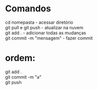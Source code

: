# Comandos
 cd nomepasta - acessar diretório
</br>git pull e git push - atualizar na nuvem
 </br>git add . - adicionar todas as mudanças
 </br>git commit -m "mensagem" - fazer commit
# ordem:
git add .
</br>git commit -m "a"
</br>git push
